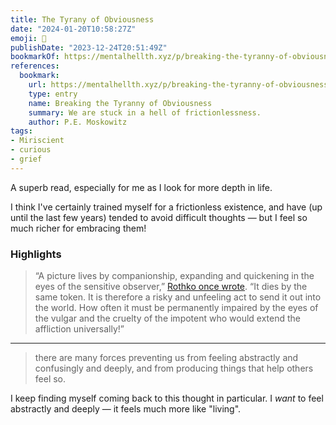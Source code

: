 ```yaml
---
title: The Tyrany of Obviousness
date: "2024-01-20T10:58:27Z"
emoji: 🫠
publishDate: "2023-12-24T20:51:49Z"
bookmarkOf: https://mentalhellth.xyz/p/breaking-the-tyranny-of-obviousness
references:
  bookmark:
    url: https://mentalhellth.xyz/p/breaking-the-tyranny-of-obviousness
    type: entry
    name: Breaking the Tyranny of Obviousness
    summary: We are stuck in a hell of frictionlessness.
    author: P.E. Moskowitz
tags:
- Miriscient
- curious
- grief
---
```


A superb read, especially for me as I look for more depth in life.

I think I've certainly trained myself for a frictionless existence, and have (up until the last few years) tended to avoid difficult thoughts — but I feel so much richer for embracing them!

### Highlights

> “A picture lives by companionship, expanding and quickening in the eyes of the sensitive observer,” [Rothko once wrote](https://www.nytimes.com/1970/02/26/archives/mark-rothko-artist-a-suicide-here-at-66-mark-rothko-abstract.html). “It dies by the same token. It is therefore a risky and unfeeling act to send it out into the world. How often it must be permanently impaired by the eyes of the vulgar and the cruelty of the impotent who would extend the affliction universally!”

---

> there are many forces preventing us from feeling abstractly and confusingly and deeply, and from producing things that help others feel so.

I keep finding myself coming back to this thought in particular. I _want_ to feel abstractly and deeply — it feels much more like "living".

